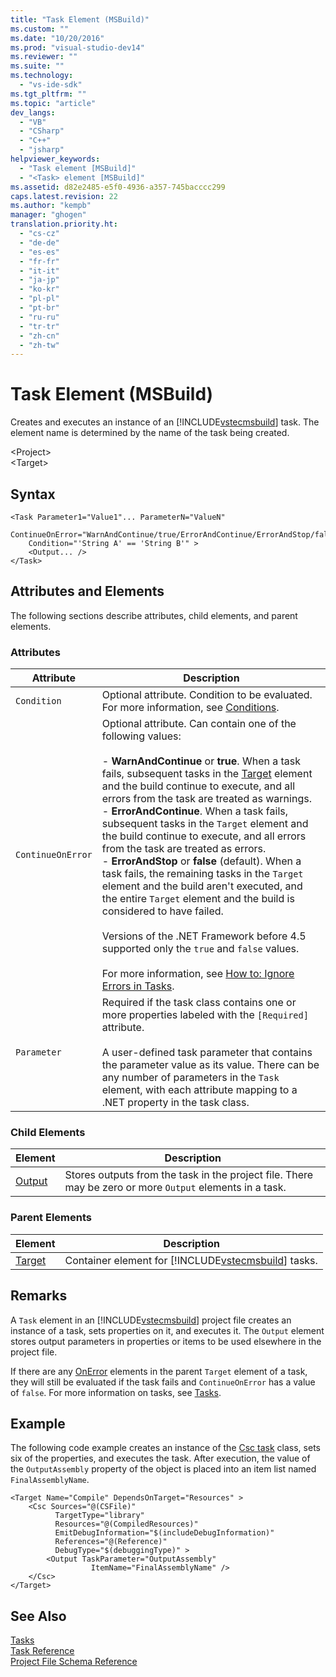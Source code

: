 ```yaml
---
title: "Task Element (MSBuild)"
ms.custom: ""
ms.date: "10/20/2016"
ms.prod: "visual-studio-dev14"
ms.reviewer: ""
ms.suite: ""
ms.technology: 
  - "vs-ide-sdk"
ms.tgt_pltfrm: ""
ms.topic: "article"
dev_langs: 
  - "VB"
  - "CSharp"
  - "C++"
  - "jsharp"
helpviewer_keywords: 
  - "Task element [MSBuild]"
  - "<Task> element [MSBuild]"
ms.assetid: d82e2485-e5f0-4936-a357-745bacccc299
caps.latest.revision: 22
ms.author: "kempb"
manager: "ghogen"
translation.priority.ht: 
  - "cs-cz"
  - "de-de"
  - "es-es"
  - "fr-fr"
  - "it-it"
  - "ja-jp"
  - "ko-kr"
  - "pl-pl"
  - "pt-br"
  - "ru-ru"
  - "tr-tr"
  - "zh-cn"
  - "zh-tw"
---
```

# Task Element (MSBuild)
Creates and executes an instance of an [!INCLUDE[vstecmsbuild](../extensibility-internals/includes/vstecmsbuild_md.md)] task. The element name is determined by the name of the task being created.  
  
 \<Project>  
 \<Target>  
  
## Syntax  
  
```  
<Task Parameter1="Value1"... ParameterN="ValueN"  
    ContinueOnError="WarnAndContinue/true/ErrorAndContinue/ErrorAndStop/false"  
    Condition="'String A' == 'String B'" >  
    <Output... />  
</Task>  
```  
  
## Attributes and Elements  
 The following sections describe attributes, child elements, and parent elements.  
  
### Attributes  
  
|Attribute|Description|  
|---------------|-----------------|  
|`Condition`|Optional attribute. Condition to be evaluated. For more information, see [Conditions](../msbuild/msbuild-conditions.md).|  
|`ContinueOnError`|Optional attribute. Can contain one of the following values:<br /><br /> -   **WarnAndContinue** or **true**. When a task fails, subsequent tasks in the [Target](../msbuild/target-element--msbuild-.md) element and the build continue to execute, and all errors from the task are treated as warnings.<br />-   **ErrorAndContinue**. When a task fails, subsequent tasks in the `Target` element and the build continue to execute, and all errors from the task are treated as errors.<br />-   **ErrorAndStop** or **false** (default). When a task fails, the remaining tasks in the `Target` element and the build aren't executed, and the entire `Target` element and the build is considered to have failed.<br /><br /> Versions of the .NET Framework before 4.5 supported only the `true` and `false` values.<br /><br /> For more information, see [How to: Ignore Errors in Tasks](../msbuild/how-to--ignore-errors-in-tasks.md).|  
|`Parameter`|Required if the task class contains one or more properties labeled with the `[Required]` attribute.<br /><br /> A user-defined task parameter that contains the parameter value as its value. There can be any number of parameters in the `Task` element, with each attribute mapping to a .NET property in the task class.|  
  
### Child Elements  
  
|Element|Description|  
|-------------|-----------------|  
|[Output](../msbuild/output-element--msbuild-.md)|Stores outputs from the task in the project file. There may be zero or more `Output` elements in a task.|  
  
### Parent Elements  
  
|Element|Description|  
|-------------|-----------------|  
|[Target](../msbuild/target-element--msbuild-.md)|Container element for [!INCLUDE[vstecmsbuild](../extensibility-internals/includes/vstecmsbuild_md.md)] tasks.|  
  
## Remarks  
 A `Task` element in an [!INCLUDE[vstecmsbuild](../extensibility-internals/includes/vstecmsbuild_md.md)] project file creates an instance of a task, sets properties on it, and executes it. The `Output` element stores output parameters in properties or items to be used elsewhere in the project file.  
  
 If there are any [OnError](../msbuild/onerror-element--msbuild-.md) elements in the parent `Target` element of a task, they will still be evaluated if the task fails and `ContinueOnError` has a value of `false`. For more information on tasks, see [Tasks](../msbuild/msbuild-tasks.md).  
  
## Example  
 The following code example creates an instance of the [Csc task](../msbuild/csc-task.md) class, sets six of the properties, and executes the task. After execution, the value of the `OutputAssembly` property of the object is placed into an item list named `FinalAssemblyName`.  
  
```  
<Target Name="Compile" DependsOnTarget="Resources" >  
    <Csc Sources="@(CSFile)"  
          TargetType="library"  
          Resources="@(CompiledResources)"  
          EmitDebugInformation="$(includeDebugInformation)"  
          References="@(Reference)"  
          DebugType="$(debuggingType)" >  
        <Output TaskParameter="OutputAssembly"  
                  ItemName="FinalAssemblyName" />  
    </Csc>  
</Target>  
```  
  
## See Also  
 [Tasks](../msbuild/msbuild-tasks.md)   
 [Task Reference](../msbuild/msbuild-task-reference.md)   
 [Project File Schema Reference](../msbuild/msbuild-project-file-schema-reference.md)